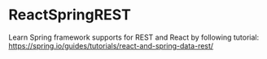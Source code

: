 # ReactSpringREST
Learn Spring framework supports for REST and React by following tutorial:<br/>
https://spring.io/guides/tutorials/react-and-spring-data-rest/
